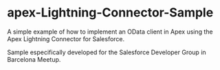 # apex-Lightning-Connector-Sample

A simple example of how to implement an OData client in Apex using the Apex Lightning Connector for Salesforce.

Sample especifically developed for the Salesforce Developer Group in Barcelona Meetup.
